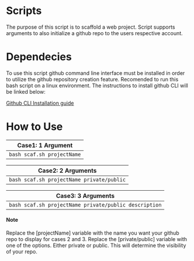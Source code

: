 # Scripts

The purpose of this script is to scaffold a web project. Script supports arguments to also initialize a github repo to the users respective account.

# Dependecies

To use this script github command line interface must be installed in order to utilize the github repository creation feature. Recomended to run this bash script on a linux environment. The instructions to install github CLI will be linked below:  

[Github CLI Installation guide](https://github.com/cli/cli#installation)

# How to Use

|Case1: 1 Argument |
|--------------------|
| `bash scaf.sh projectName` |

| Case2: 2 Arguments |
|-------------------------------------------|
| `bash scaf.sh projectName private/public` |

| Case3: 3 Arguments|
|------------------------|
| `bash scaf.sh projectName private/public description`|

#### Note

Replace the [projectName] variable with the name you want your github repo to display for cases 2 and 3.
Replace the [private/public] variable with one of the options. Either private or public. This will determine the visibility of your repo.

